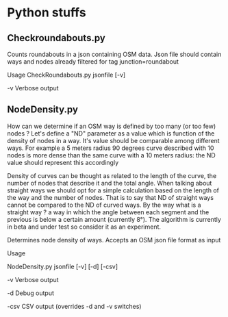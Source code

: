 # Python stuffs
## Checkroundabouts.py
Counts roundabouts in a json containing OSM data. Json file should contain ways and nodes already filtered for tag junction=roundabout

Usage
CheckRoundabouts.py jsonfile [-v]

-v  Verbose output

## NodeDensity.py
How can we determine if an OSM way is defined by too many (or too few) nodes ?
Let's define a "ND" parameter as a value which is function of the density of nodes in a way. It's value should be comparable among different ways. For example a 5 meters radius 90 degrees curve described with 10 nodes is more dense than the same curve with a 10 meters radius: the ND value should represent this accordingly

Density of curves can be thought as related to the length of the curve, the number of nodes that describe it and the total angle.
When talking about straight ways we should opt for a simple calculation based on the length of the way and the number of nodes.
That is to say that ND of straight ways cannot be compared to the ND of curved ways.
By the way what is a straight way ? a way in which the angle between each segment and the previous is below a certain amount (currently 8°).
The algorithm is currently in beta and under test so consider it as an experiment.

Determines node density of ways. Accepts an OSM json file format as input

Usage

NodeDensity.py jsonfile [-v] [-d] [-csv]

-v    Verbose output

-d    Debug output

-csv  CSV output (overrides -d and -v switches)
